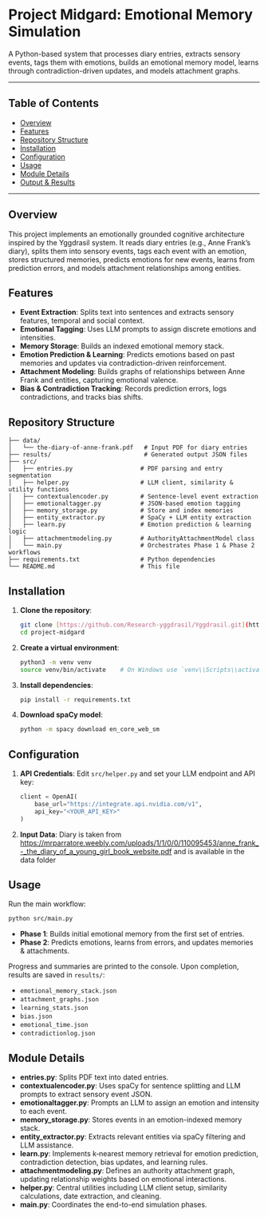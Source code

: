 # Project Midgard: Emotional Memory Simulation

A Python-based system that processes diary entries, extracts sensory events, tags them with emotions, builds an emotional memory model, learns through contradiction-driven updates, and models attachment graphs.

---

## Table of Contents

* [Overview](#overview)
* [Features](#features)
* [Repository Structure](#repository-structure)
* [Installation](#installation)
* [Configuration](#configuration)
* [Usage](#usage)
* [Module Details](#module-details)
* [Output & Results](#output--results)

---

## Overview

This project implements an emotionally grounded cognitive architecture inspired by the Yggdrasil system. It reads diary entries (e.g., Anne Frank’s diary), splits them into sensory events, tags each event with an emotion, stores structured memories, predicts emotions for new events, learns from prediction errors, and models attachment relationships among entities.

## Features

* **Event Extraction**: Splits text into sentences and extracts sensory features, temporal and social context.
* **Emotional Tagging**: Uses LLM prompts to assign discrete emotions and intensities.
* **Memory Storage**: Builds an indexed emotional memory stack.
* **Emotion Prediction & Learning**: Predicts emotions based on past memories and updates via contradiction-driven reinforcement.
* **Attachment Modeling**: Builds graphs of relationships between Anne Frank and entities, capturing emotional valence.
* **Bias & Contradiction Tracking**: Records prediction errors, logs contradictions, and tracks bias shifts.

## Repository Structure

```
├── data/
│   └── the-diary-of-anne-frank.pdf   # Input PDF for diary entries
├── results/                          # Generated output JSON files
├── src/
│   ├── entries.py                   # PDF parsing and entry segmentation
│   ├── helper.py                    # LLM client, similarity & utility functions
│   ├── contextualencoder.py         # Sentence-level event extraction
│   ├── emotionaltagger.py           # JSON-based emotion tagging
│   ├── memory_storage.py            # Store and index memories
│   ├── entity_extractor.py          # SpaCy + LLM entity extraction
│   ├── learn.py                     # Emotion prediction & learning logic
│   ├── attachmentmodeling.py        # AuthorityAttachmentModel class
│   └── main.py                      # Orchestrates Phase 1 & Phase 2 workflows
├── requirements.txt                 # Python dependencies
└── README.md                        # This file
```

## Installation

1. **Clone the repository**:

   ```bash
   git clone [https://github.com/Research-yggdrasil/Yggdrasil.git](https://github.com/Research-yggdrasil/Yggdrasil.git)
   cd project-midgard
   ```
2. **Create a virtual environment**:

   ```bash
   python3 -m venv venv
   source venv/bin/activate    # On Windows use `venv\\Scripts\\activate`
   ```
3. **Install dependencies**:

   ```bash
   pip install -r requirements.txt
   ```
4. **Download spaCy model**:

   ```bash
   python -m spacy download en_core_web_sm
   ```

## Configuration

1. **API Credentials**: Edit `src/helper.py` and set your LLM endpoint and API key:

   ```python
   client = OpenAI(
       base_url="https://integrate.api.nvidia.com/v1",
       api_key="<YOUR_API_KEY>"
   )
   ```
2. **Input Data**: Diary is taken from https://mrparratore.weebly.com/uploads/1/1/0/0/110095453/anne_frank_-_the_diary_of_a_young_girl_book_website.pdf and is available in the data folder

## Usage

Run the main workflow:

```bash
python src/main.py
```

* **Phase 1**: Builds initial emotional memory from the first set of entries.
* **Phase 2**: Predicts emotions, learns from errors, and updates memories & attachments.

Progress and summaries are printed to the console. Upon completion, results are saved in `results/`:

* `emotional_memory_stack.json`
* `attachment_graphs.json`
* `learning_stats.json`
* `bias.json`
* `emotional_time.json`
* `contradictionlog.json`

## Module Details

* **entries.py**: Splits PDF text into dated entries.
* **contextualencoder.py**: Uses spaCy for sentence splitting and LLM prompts to extract sensory event JSON.
* **emotionaltagger.py**: Prompts an LLM to assign an emotion and intensity to each event.
* **memory\_storage.py**: Stores events in an emotion-indexed memory stack.
* **entity\_extractor.py**: Extracts relevant entities via spaCy filtering and LLM assistance.
* **learn.py**: Implements k‑nearest memory retrieval for emotion prediction, contradiction detection, bias updates, and learning rules.
* **attachmentmodeling.py**: Defines an authority attachment graph, updating relationship weights based on emotional interactions.
* **helper.py**: Central utilities including LLM client setup, similarity calculations, date extraction, and cleaning.
* **main.py**: Coordinates the end-to-end simulation phases.



